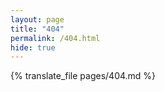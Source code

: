 ```yaml
---
layout: page
title: "404"
permalink: /404.html
hide: true
---
```


{% translate_file pages/404.md %}
